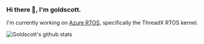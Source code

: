 ### Hi there 👋, I'm goldscott.

I'm currently working on [Azure RTOS](https://github.com/azure-rtos), specifically the ThreadX RTOS kernel.

![Goldscott's github stats](https://github-readme-stats.vercel.app/api?username=goldscott&show_icons=true)
